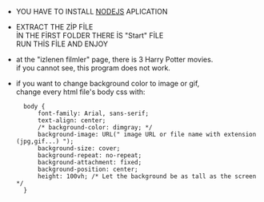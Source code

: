 - YOU HAVE TO INSTALL [NODEJS](https://nodejs.org/en) APLICATION  <br/>
- EXTRACT THE ZİP FİLE  <br/>
İN THE FİRST FOLDER THERE İS "Start" FİLE  <br/>
RUN THİS FİLE AND ENJOY   <br/>

- at the "izlenen filmler" page, there is 3 Harry Potter movies.  <br/>
if you cannot see, this program does not work. <br/>

- if you want to change background color to image or gif, <br/>
change every html file's body css with:

        body {
            font-family: Arial, sans-serif;
            text-align: center;
            /* background-color: dimgray; */
            background-image: URL(" image URL or file name with extension (jpg,gif...) ");
            background-size: cover;
            background-repeat: no-repeat;
            background-attachment: fixed;
            background-position: center;
            height: 100vh; /* Let the background be as tall as the screen */
        }
